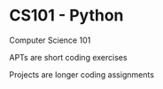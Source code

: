 # CS101 - Python
Computer Science 101

APTs are short coding exercises

Projects are longer coding assignments
